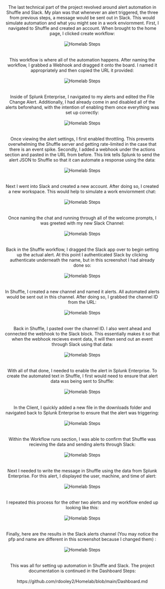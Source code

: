<p align="center">
The last technical part of the project revolved around alert automation in Shuffle and Slack. My plan was that whenever an alert triggered, the three from previous steps, a message would be sent out in Slack. This would simulate automation and what you might see in a work enviornment. First, I navigated to Shuffle and created an account. When brought to the home page, I clicked create workflow:<br/><br />
<img src="https://i.imgur.com/pIznaqL.png" alt="Homelab Steps">
<br />
<br />
<br />
This workflow is where all of the automation happens. After naming the workflow, I grabbed a Webhook and dragged it onto the board. I named it appropriately and then copied the URL it provided:<br/><br />
<img src="https://i.imgur.com/LXRfSTC.png" alt="Homelab Steps">
<br />
<br />
<br />
Inside of Splunk Enterprise, I navigated to my alerts and edited the File Change Alert. Additionally, I had already come in and disabled all of the alerts beforehand, with the intention of enabling them once everything was set up correctly:<br/><br />
<img src="https://i.imgur.com/xV99bU5.png" alt="Homelab Steps">
<br />
<br />
<br />
Once viewing the alert settings, I first enabled throttling. This prevents overwhelming the Shuffle server and getting rate-limited in the case that there is an event spike. Secondly, I added a webhook under the actions section and pasted in the URL from before. This link tells Splunk to send the alert JSON to Shuffle so that it can automate a response using the data:<br/><br />
<img src="https://i.imgur.com/ddF41ip.png" alt="Homelab Steps">
<br />
<br />
<br />
Next I went into Slack and created a new account. After doing so, I created a new workspace. This would help to simulate a work enviornment chat:<br/><br />
<img src="https://i.imgur.com/H8sbR84.png" alt="Homelab Steps">
<br />
<br />
<br />
Once naming the chat and running through all of the welcome prompts, I was greeted with my new Slack Channel:<br/><br />
<img src="https://i.imgur.com/MTLrogN.png" alt="Homelab Steps">
<br />
<br />
<br />
Back in the Shuffle workflow, I dragged the Slack app over to begin setting up the actual alert. At this point I authenticated Slack by clicking authenticate underneath the name, but in this screenshot I had already done so:<br/><br />
<img src="https://i.imgur.com/W5ODe2T.png" alt="Homelab Steps">
<br />
<br />
<br />
In Shuffle, I created a new channel and named it alerts. All automated alerts would be sent out in this channel. After doing so, I grabbed the channel ID from the URL:<br/><br />
<img src="https://i.imgur.com/q3MSbgt.png" alt="Homelab Steps">
<br />
<br />
<br />
Back in Shuffle, I pasted over the channel ID. I also went ahead and connected the webhook to the Slack block. This essentially makes it so that when the webhook recieves event data, it will then send out an event through Slack using that data:<br/><br />
<img src="https://i.imgur.com/1YZC7rm.png" alt="Homelab Steps">
<br />
<br />
<br />
With all of that done, I needed to enable the alert in Splunk Enterprise. To create the automated text in Shuffle, I first would need to ensure that alert data was being sent to Shuffle:<br/><br />
<img src="https://i.imgur.com/uKSCYse.png" alt="Homelab Steps">
<br />
<br />
<br />
In the Client, I quickly added a new file in the downloads folder and navigated back to Splunk Enterprise to ensure that the alert was triggering:<br/><br />
<img src="https://i.imgur.com/067PMBo.png" alt="Homelab Steps">
<br />
<br />
<br />
Within the Workflow runs section, I was able to confirm that Shuffle was recieving the data and sending alerts through Slack:<br/><br />
<img src="https://i.imgur.com/qcY7Ouu.png" alt="Homelab Steps">
<br />
<br />
<br />
Next I needed to write the message in Shuffle using the data from Splunk Enterprise. For this alert, I displayed the user, machine, and time of alert:<br/><br />
<img src="https://i.imgur.com/ffFp8LC.png" alt="Homelab Steps">
<br />
<br />
<br />
I repeated this process for the other two alerts and my workflow ended up looking like this:<br/><br />
<img src="https://i.imgur.com/b5ScN4n.png" alt="Homelab Steps">
<br />
<br />
<br />
Finally, here are the results in the Slack alerts channel (You may notice the pfp and name are different in this screenshot because I changed them) :<br/><br />
<img src="https://i.imgur.com/CJfq6Ev.png" alt="Homelab Steps">
<br />
<br />
<br />
This was all for setting up automation in Shuffle and Slack. The project documentation is continued in the Dashboard Steps: <br/><br />
https://github.com/rdooley2/Homelab/blob/main/Dashboard.md
